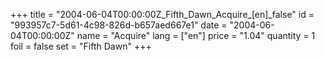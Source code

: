 +++
title = "2004-06-04T00:00:00Z_Fifth_Dawn_Acquire_[en]_false"
id = "993957c7-5d61-4c98-826d-b657aed667e1"
date = "2004-06-04T00:00:00Z"
name = "Acquire"
lang = ["en"]
price = "1.04"
quantity = 1
foil = false
set = "Fifth Dawn"
+++
